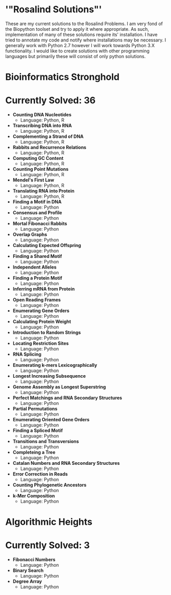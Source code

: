 # '"Rosalind Solutions"'

These are my current solutions to the Rosalind Problems.  I am very fond of the Biopython toolset and try to apply it where appropriate.  As such, implementation of many of these solutions require its' installation.  I have tried to annotate my code and notify where installations may be necessary.  I generally work with Python 2.7 however I will work towards Python 3.X functionality.  I would like to create solutions with other programming languages but primarily these will consist of only python solutions.

# Bioinformatics Stronghold
# Currently Solved: 36
* __Counting DNA Nucleotides__
	* Language: Python, R
* __Transcribing DNA into RNA__
	* Language: Python, R
* __Complementing a Strand of DNA__	
	* Language: Python, R
* __Rabbits and Recurrence Relations__
	* Language: Python, R
* __Computing GC Content__
	* Language: Python, R
* __Counting Point Mutations__
	* Language: Python, R
* __Mendel's First Law__
	* Language: Python, R
* __Translating RNA into Protein__
	* Language: Python, R
* __Finding a Motif in DNA__
	* Language: Python
* __Consensus and Profile__
	* Language: Python
* __Mortal Fibonacci Rabbits__
	* Language: Python
* __Overlap Graphs__
	* Language: Python
* __Calculating Expected Offspring__
	* Language: Python
* __Finding a Shared Motif__
	* Language: Python
* __Independent Alleles__
	* Language: Python
* __Finding a Protein Motif__
	* Language: Python
* __Inferring mRNA from Protein__
	* Language: Python
* __Open Reading Frames__
	* Language: Python
* __Enumerating Gene Orders__
	* Language: Python
* __Calculating Protein Weight__
	* Language: Python
* __Introduction to Random Strings__
	* Language: Python
* __Locating Restriction Sites__
	* Language: Python
* __RNA Splicing__
	* Language: Python
* __Enumerating k-mers Lexicographically__
	* Language: Python
* __Longest Increasing Subsequence__
	* Language: Python
* __Genome Assembly as Longest Superstring__
	* Language: Python
* __Perfect Matchings and RNA Secondary Structures__
	* Language: Python
* __Partial Permutations__
	* Language: Python
* __Enumerating Oriented Gene Orders__
	* Language: Python
* __Finding a Spliced Motif__
	* Language: Python
* __Transitions and Transversions__
	* Language: Python
* __Completeing a Tree__
	* Language: Python
* __Catalan Numbers and RNA Secondary Structures__
	* Language: Python
* __Error Correction in Reads__
	* Language: Python
* __Counting Phylogenetic Ancestors__
	* Language: Python
* __k-Mer Composition__
	* Language: Python

# Algorithmic Heights
# Currently Solved: 3
* __Fibonacci Numbers__
	* Language: Python
* __Binary Search__
	* Language: Python
* __Degree Array__
	* Language: Python

